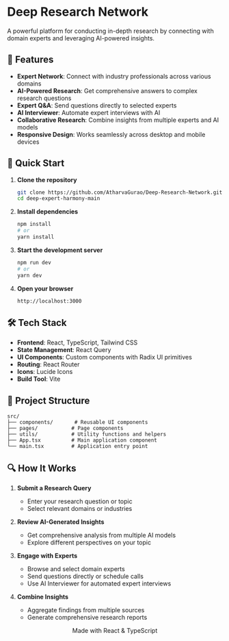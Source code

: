# Deep Research Network

A powerful platform for conducting in-depth research by connecting with domain experts and leveraging AI-powered insights.

## 🌟 Features

- **Expert Network**: Connect with industry professionals across various domains
- **AI-Powered Research**: Get comprehensive answers to complex research questions
- **Expert Q&A**: Send questions directly to selected experts
- **AI Interviewer**: Automate expert interviews with AI
- **Collaborative Research**: Combine insights from multiple experts and AI models
- **Responsive Design**: Works seamlessly across desktop and mobile devices

## 🚀 Quick Start

1. **Clone the repository**
   ```bash
   git clone https://github.com/AtharvaGurao/Deep-Research-Network.git
   cd deep-expert-harmony-main
   ```

2. **Install dependencies**
   ```bash
   npm install
   # or
   yarn install
   ```

3. **Start the development server**
   ```bash
   npm run dev
   # or
   yarn dev
   ```

4. **Open your browser**
   ```
   http://localhost:3000
   ```

## 🛠️ Tech Stack

- **Frontend**: React, TypeScript, Tailwind CSS
- **State Management**: React Query
- **UI Components**: Custom components with Radix UI primitives
- **Routing**: React Router
- **Icons**: Lucide Icons
- **Build Tool**: Vite

## 📂 Project Structure

```
src/
├── components/       # Reusable UI components
├── pages/           # Page components
├── utils/           # Utility functions and helpers
├── App.tsx          # Main application component
└── main.tsx         # Application entry point
```

## 🔍 How It Works

1. **Submit a Research Query**
   - Enter your research question or topic
   - Select relevant domains or industries

2. **Review AI-Generated Insights**
   - Get comprehensive analysis from multiple AI models
   - Explore different perspectives on your topic

3. **Engage with Experts**
   - Browse and select domain experts
   - Send questions directly or schedule calls
   - Use AI Interviewer for automated expert interviews

4. **Combine Insights**
   - Aggregate findings from multiple sources
   - Generate comprehensive research reports




<div align="center">
  Made with React & TypeScript
</div>
